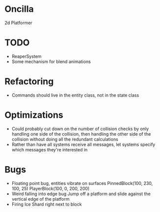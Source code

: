 Oncilla
=======

2d Platformer

TODO
=======
* ReaperSystem
* Some mechanism for blend animations

Refactoring
=======
* Commands should live in the entity class, not in the state class

Optimizations
=======
* Could probably cut down on the number of collision checks by only handling one side of the collision,
    then handling the other side of the collision without doing all the redundant calculations
* Rather than have all systems receive all messages, let systems specify which messages they're interested in

Bugs
=======

* Floating point bug, entities vibrate on surfaces
    PinnedBlock(100, 230, 100, 25)
    PlayerBlock(100, 0, 200, 200)
* Weird falling into edge bug
    Jump off a platform and slide against the vertical edge of the platform
* Firing Ice Shard right next to block
